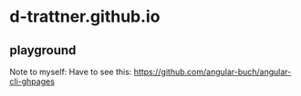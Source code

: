 # d-trattner.github.io

## playground

Note to myself:
Have to see this: https://github.com/angular-buch/angular-cli-ghpages
